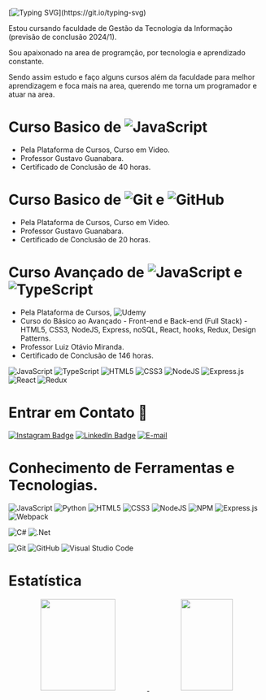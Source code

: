 
[![Typing SVG](https://readme-typing-svg.herokuapp.com/?color=rgb(139,0,0)&size=32&center=true&vCenter=true&width=1000&lines=OLÁ,+BEM+VINDOS+AO+MEU+PERFIL!;TENHO+26+ANOS+E+ESTOU+EM+BUSCA+DE+OPORTUNIDADES!)](https://git.io/typing-svg)

Estou cursando faculdade de Gestão da Tecnologia da Informação (previsão de conclusão 2024/1).

Sou apaixonado na area de programção, por tecnologia e aprendizado constante. 

Sendo assim estudo e faço alguns cursos além da faculdade para melhor aprendizagem e foca mais na area, querendo me torna um programador e atuar na area.



# Curso Basico de  ![JavaScript](https://img.shields.io/badge/javascript-%23323330.svg?style=for-the-badge&logo=javascript&logoColor=%23F7DF1E)

- Pela Plataforma de Cursos, Curso em Video.
- Professor Gustavo Guanabara.
- Certificado de Conclusão de 40 horas.


# Curso Basico de ![Git](https://img.shields.io/badge/git-%23F05033.svg?style=for-the-badge&logo=git&logoColor=white)  e  ![GitHub](https://img.shields.io/badge/github-%23121011.svg?style=for-the-badge&logo=github&logoColor=white)

- Pela Plataforma de Cursos, Curso em Video.
- Professor Gustavo Guanabara.
- Certificado de Conclusão de 20 horas.


# Curso Avançado de ![JavaScript](https://img.shields.io/badge/javascript-%23323330.svg?style=for-the-badge&logo=javascript&logoColor=%23F7DF1E)  e  ![TypeScript](https://img.shields.io/badge/typescript-%23007ACC.svg?style=for-the-badge&logo=typescript&logoColor=white)  

- Pela Plataforma de Cursos,  ![Udemy](https://img.shields.io/badge/Udemy-A435F0?style=for-the-badge&logo=Udemy&logoColor=white)
- Curso do Básico ao Avançado - Front-end e Back-end (Full Stack) - HTML5, CSS3, NodeJS, Express, noSQL, React, hooks, Redux, Design Patterns.
- Professor Luiz Otávio Miranda.
- Certificado de Conclusão de 146 horas.

![JavaScript](https://img.shields.io/badge/javascript-%23323330.svg?style=for-the-badge&logo=javascript&logoColor=%23F7DF1E)
![TypeScript](https://img.shields.io/badge/typescript-%23007ACC.svg?style=for-the-badge&logo=typescript&logoColor=white)
![HTML5](https://img.shields.io/badge/html5-%23E34F26.svg?style=for-the-badge&logo=html5&logoColor=white)
![CSS3](https://img.shields.io/badge/css3-%231572B6.svg?style=for-the-badge&logo=css3&logoColor=white)
![NodeJS](https://img.shields.io/badge/node.js-6DA55F?style=for-the-badge&logo=node.js&logoColor=white)
![Express.js](https://img.shields.io/badge/express.js-%23404d59.svg?style=for-the-badge&logo=express&logoColor=%2361DAFB)
![React](https://img.shields.io/badge/react-%2320232a.svg?style=for-the-badge&logo=react&logoColor=%2361DAFB)
![Redux](https://img.shields.io/badge/redux-%23593d88.svg?style=for-the-badge&logo=redux&logoColor=white)

# Entrar em Contato <font style="vertical-align: inherit;"><font style="vertical-align: inherit;">📌</font></font>

[![Instagram Badge](https://img.shields.io/badge/Instagram-E4405F?style=for-the-badge&logo=instagram&logoColor=white)](https://www.instagram.com/yanwallas/)
[![LinkedIn Badge](https://img.shields.io/static/v1?style=for-the-badge&message=LinkedIn&color=0A66C2&logo=LinkedIn&logoColor=FFFFFF&label=)](https://www.linkedin.com/in/yan-wallas-4730a2239/)
[![E-mail](https://img.shields.io/badge/-Email-000?style=for-the-badge&logo=microsoft-outlook&logoColor=007BFF)](mailto:yanwallas98@gmail.com)


# Conhecimento de Ferramentas e Tecnologias.

![JavaScript](https://img.shields.io/badge/javascript-%23323330.svg?style=for-the-badge&logo=javascript&logoColor=%23F7DF1E)
![Python](https://img.shields.io/badge/python-3670A0?style=for-the-badge&logo=python&logoColor=ffdd54)
![HTML5](https://img.shields.io/badge/html5-%23E34F26.svg?style=for-the-badge&logo=html5&logoColor=white)
![CSS3](https://img.shields.io/badge/css3-%231572B6.svg?style=for-the-badge&logo=css3&logoColor=white)
![NodeJS](https://img.shields.io/badge/node.js-6DA55F?style=for-the-badge&logo=node.js&logoColor=white)
![NPM](https://img.shields.io/badge/NPM-%23CB3837.svg?style=for-the-badge&logo=npm&logoColor=white)
![Express.js](https://img.shields.io/badge/express.js-%23404d59.svg?style=for-the-badge&logo=express&logoColor=%2361DAFB)
![Webpack](https://img.shields.io/badge/webpack-%238DD6F9.svg?style=for-the-badge&logo=webpack&logoColor=black)

![C#](https://img.shields.io/badge/c%23-%23239120.svg?style=for-the-badge&logo=csharp&logoColor=white)
![.Net](https://img.shields.io/badge/.NET-5C2D91?style=for-the-badge&logo=.net&logoColor=white)

![Git](https://img.shields.io/badge/git-%23F05033.svg?style=for-the-badge&logo=git&logoColor=white)
![GitHub](https://img.shields.io/badge/github-%23121011.svg?style=for-the-badge&logo=github&logoColor=white)
![Visual Studio Code](https://img.shields.io/badge/Visual%20Studio%20Code-0078d7.svg?style=for-the-badge&logo=visual-studio-code&logoColor=white)


# Estatística

<p align="center">
    <a href="https://github.com/YanWallas?tab=repositories">
        <img width="54%" height="180em" src="https://github-readme-stats-eight-theta.vercel.app/api?username=YanWallas&theme=gotham&show_icons=true&hide_border=true&include_all_commits=true&count_private=true" />
        <img width="45%" height="180em" src="https://github-readme-stats-eight-theta.vercel.app/api/top-langs/?username=YanWallas&theme=gotham&exclude_repo=KNN-Image-Classification&show_icons=true&hide_border=true&layout=compact"/>
    </a>
</p>


